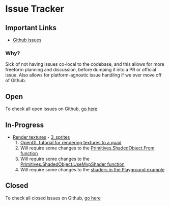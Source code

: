 # Issue Tracker

## Important Links

- [Github issues](https://github.com/exokomodo/openwomb/issues)

### Why?

Sick of not having issues co-local to the codebase, and this allows for more freeform planning and discussion, before dumping it into a PR or official issue. Also allows for platform-agnostic issue handling if we ever move off of Github.

## Open

To check all open issues on Github, [go here](https://github.com/ExoKomodo/openwomb/issues?q=is%3Aopen+is%3Aissue)

## In-Progress

- [Render textures](https://github.com/ExoKomodo/openwomb/issues/3) - [3_sprites](https://github.com/exokomodo/openwomb/tree/3_sprites)
    1. [OpenGL tutorial for rendering textures to a quad](https://learnopengl.com/Getting-started/Textures)
    1. Will require some changes to the [Primitives.ShadedObject.From function](./src/Womb/Graphics/Primitives.fs)
    1. Will require some changes to the [Primitives.ShadedObject.UseMvpShader function](./src/Womb/Graphics/Primitives.fs)
    1. Will require some changes to the [shaders in the Playground example](./examples/Playground/Resources/Shaders/)

## Closed

To check all closed issues on Github, [go here](https://github.com/ExoKomodo/openwomb/issues?q=is%3Aissue+is%3Aclosed)
